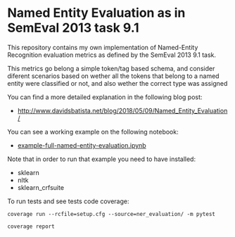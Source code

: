 # Named Entity Evaluation as in SemEval 2013 task 9.1

This repository contains my own implementation of Named-Entity Recognition evaluation metrics as defined by the SemEval 2013 9.1 task.

This metrics go belong a simple token/tag based schema, and consider diferent scenarios based on wether all the tokens that belong to a named entity were classified or not, and also wether the correct type was assigned

You can find a more detailed explanation in the following blog post:

* http://www.davidsbatista.net/blog/2018/05/09/Named_Entity_Evaluation/


You can see a working example on the following notebook:

- [example-full-named-entity-evaluation.ipynb](example-full-named-entity-evaluation.ipynb)

Note that in order to run that example you need to have installed:

- sklearn
- nltk
- sklearn_crfsuite


To run tests and see tests code coverage:

`coverage run --rcfile=setup.cfg --source=ner_evaluation/ -m pytest`

`coverage report`
